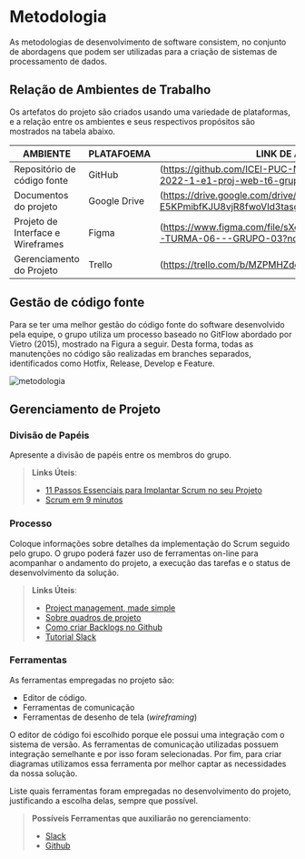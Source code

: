 
# Metodologia

As metodologias de desenvolvimento de software consistem, no conjunto de abordagens que podem ser utilizadas para a criação de sistemas de processamento de dados.

## Relação de Ambientes de Trabalho

Os artefatos do projeto são criados usando uma variedade de plataformas, e a relação entre os ambientes e seus respectivos propósitos são mostrados na tabela abaixo.

| AMBIENTE | PLATAFOEMA | LINK DE ACESSO                |
|--------------------|------------------------------------|----------------------------------------|
|Repositório de código fonte| GitHub | (https://github.com/ICEI-PUC-Minas-PMV-ADSpmv-ads-2022-1-e1-proj-web-t6-grupo_3_adoteoudoeseupet) |
|Documentos do projeto| Google Drive | (https://drive.google.com/drive/folders/1BhRf-E5KPmibfKJU8vjR8fwoVId3tasg?usp=sharing) |
|Projeto de Interface e Wireframes| Figma | (https://www.figma.com/file/sXo0QylsZ5hqCiqSTdWL3f/ADS-TURMA-06---GRUPO-03?nodeid=0%3A1) |
|Gerenciamento do Projeto| Trello | (https://trello.com/b/MZPMHZde/1-parte) |

## Gestão de código fonte

Para se ter uma melhor gestão do código fonte do software desenvolvido pela equipe, o grupo utiliza um processo baseado no GitFlow abordado por Vietro (2015), mostrado na Figura a seguir. Desta forma, todas as manutenções no código são realizadas em branches separados, identificados como Hotfix, Release, Develop e Feature.

![metodologia](https://user-images.githubusercontent.com/90843292/168430149-bcd9ea96-8499-4b1a-b00d-86d9e23cbdcf.jpg)





## Gerenciamento de Projeto

### Divisão de Papéis

Apresente a divisão de papéis entre os membros do grupo.

> **Links Úteis**:
> - [11 Passos Essenciais para Implantar Scrum no seu 
> Projeto](https://mindmaster.com.br/scrum-11-passos/)
> - [Scrum em 9 minutos](https://www.youtube.com/watch?v=XfvQWnRgxG0)

### Processo

Coloque  informações sobre detalhes da implementação do Scrum seguido pelo grupo. O grupo poderá fazer uso de ferramentas on-line para acompanhar o andamento do projeto, a execução das tarefas e o status de desenvolvimento da solução.
 
> **Links Úteis**:
> - [Project management, made simple](https://github.com/features/project-management/)
> - [Sobre quadros de projeto](https://docs.github.com/pt/github/managing-your-work-on-github/about-project-boards)
> - [Como criar Backlogs no Github](https://www.youtube.com/watch?v=RXEy6CFu9Hk)
> - [Tutorial Slack](https://slack.com/intl/en-br/)

### Ferramentas

As ferramentas empregadas no projeto são:

- Editor de código.
- Ferramentas de comunicação
- Ferramentas de desenho de tela (_wireframing_)

O editor de código foi escolhido porque ele possui uma integração com o
sistema de versão. As ferramentas de comunicação utilizadas possuem
integração semelhante e por isso foram selecionadas. Por fim, para criar
diagramas utilizamos essa ferramenta por melhor captar as
necessidades da nossa solução.

Liste quais ferramentas foram empregadas no desenvolvimento do projeto, justificando a escolha delas, sempre que possível.
 
> **Possíveis Ferramentas que auxiliarão no gerenciamento**: 
> - [Slack](https://slack.com/)
> - [Github](https://github.com/)
